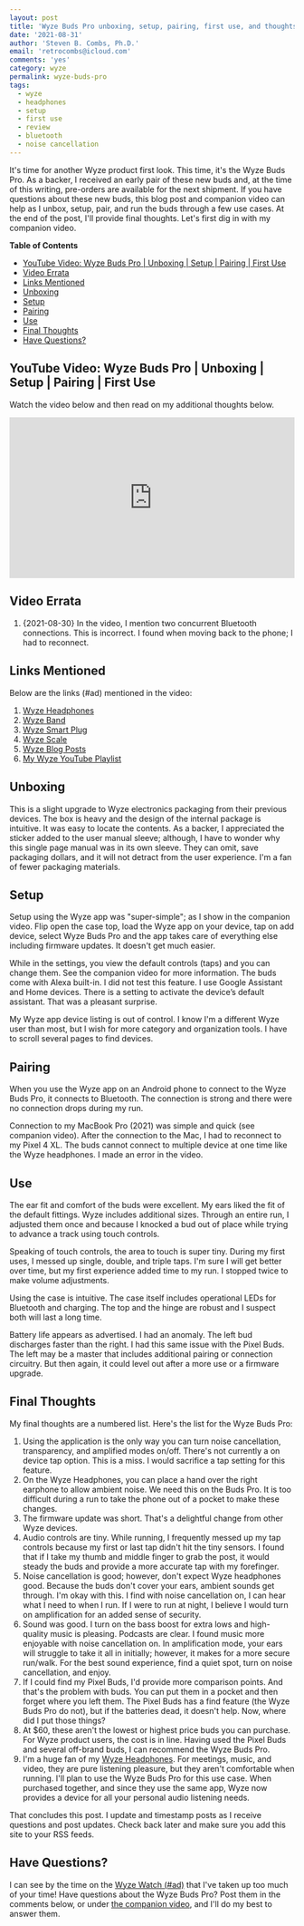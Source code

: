 ```yaml
---
layout: post
title: 'Wyze Buds Pro unboxing, setup, pairing, first use, and thoughts'
date: '2021-08-31'
author: 'Steven B. Combs, Ph.D.'
email: 'retrocombs@icloud.com'
comments: 'yes'
category: wyze
permalink: wyze-buds-pro
tags:
  - wyze
  - headphones
  - setup
  - first use
  - review
  - bluetooth
  - noise cancellation
---
```


It's time for another Wyze product first look. This time, it's the Wyze Buds Pro. As a backer, I received an early pair of these new buds and, at the time of this writing, pre-orders are available for the next shipment. If you have questions about these new buds, this blog post and companion video can help as I unbox, setup, pair, and run the buds through a few use cases. At the end of the post, I'll provide final thoughts. Let's first dig in with my companion video.

**Table of Contents**

<!-- TOC -->

- [YouTube Video: Wyze Buds Pro \| Unboxing \| Setup \| Pairing \| First Use](#youtube-video-wyze-buds-pro-\-unboxing-\-setup-\-pairing-\-first-use)
- [Video Errata](#video-errata)
- [Links Mentioned](#links-mentioned)
- [Unboxing](#unboxing)
- [Setup](#setup)
- [Pairing](#pairing)
- [Use](#use)
- [Final Thoughts](#final-thoughts)
- [Have Questions?](#have-questions)

<!-- /TOC -->

## YouTube Video: Wyze Buds Pro \| Unboxing \| Setup \| Pairing \| First Use

Watch the video below and then read on my additional thoughts below.

<div style="position:relative;padding-top:56.25%;"><p><iframe src="https://www.youtube.com/embed/Mdil8fmURjQ" frameborder="0" allowfullscreen="true" mozallowfullscreen="true" webkitallowfullscreen="true" style="position:absolute;top:0;left:0;width:100%;height:100%;"></iframe></p></div>

## Video Errata

1. {2021-08-30} In the video, I mention two concurrent Bluetooth connections. This is incorrect. I found when moving back to the phone; I had to reconnect.

## Links Mentioned

Below are the links (#ad) mentioned in the video:

1. [Wyze Headphones](https://amzn.to/38ms2zm)
2. [Wyze Band](https://amzn.to/3fo229k)
3. [Wyze Smart Plug](https://amzn.to/2Y4W3ig)
4. [Wyze Scale](https://amzn.to/31SsVMs)
5. [Wyze Blog Posts](/wyze)
6. [My Wyze YouTube Playlist](https://youtube.com/playlist?list=PLRVBh2hjFTokf2amubNe1PZpzac3TUHwi)

## Unboxing

This is a slight upgrade to Wyze electronics packaging from their previous devices. The box is heavy and the design of the internal package is intuitive. It was easy to locate the contents. As a backer, I appreciated the sticker added to the user manual sleeve; although, I have to wonder why this single page manual was in its own sleeve. They can omit, save packaging dollars, and it will not detract from the user experience. I'm a fan of fewer packaging materials.

## Setup

Setup using the Wyze app was "super-simple"; as I show in the companion video. Flip open the case top, load the Wyze app on your device, tap on add device, select Wyze Buds Pro and the app takes care of everything else including firmware updates. It doesn't get much easier.

While in the settings, you view the default controls (taps) and you can change them. See the companion video for more information. The buds come with Alexa built-in. I did not test this feature. I use Google Assistant and Home devices. There is a setting to activate the device’s default assistant. That was a pleasant surprise.

My Wyze app device listing is out of control. I know I'm a different Wyze user than most, but I wish for more category and organization tools. I have to scroll several pages to find devices.

## Pairing

When you use the Wyze app on an Android phone to connect to the Wyze Buds Pro, it connects to Bluetooth. The connection is strong and there were no connection drops during my run.

Connection to my MacBook Pro (2021) was simple and quick (see companion video). After the connection to the Mac, I had to reconnect to my Pixel 4 XL. The buds cannot connect to multiple device at one time like the Wyze headphones. I made an error in the video.

## Use

The ear fit and comfort of the buds were excellent. My ears liked the fit of the default fittings. Wyze includes additional sizes. Through an entire run, I adjusted them once and because I knocked a bud out of place while trying to advance a track using touch controls.

Speaking of touch controls, the area to touch is super tiny. During my first uses, I messed up single, double, and triple taps. I'm sure I will get better over time, but my first experience added time to my run. I stopped twice to make volume adjustments.

Using the case is intuitive. The case itself includes operational LEDs for Bluetooth and charging. The top and the hinge are robust and I suspect both will last a long time.

Battery life appears as advertised. I had an anomaly. The left bud discharges faster than the right. I had this same issue with the Pixel Buds. The left may be a master that includes additional pairing or connection circuitry. But then again, it could level out after a more use or a firmware upgrade.

## Final Thoughts

My final thoughts are a numbered list. Here's the list for the Wyze Buds Pro:

1. Using the application is the only way you can turn noise cancellation, transparency, and amplified modes on/off. There's not currently a on device tap option. This is a miss. I would sacrifice a tap setting for this feature.
2. On the Wyze Headphones, you can place a hand over the right earphone to allow ambient noise. We need this on the Buds Pro. It is too difficult during a run to take the phone out of a pocket to make these changes.
3. The firmware update was short. That's a delightful change from other Wyze devices.
4. Audio controls are tiny. While running, I frequently messed up my tap controls because my first or last tap didn't hit the tiny sensors. I found that if I take my thumb and middle finger to grab the post, it would steady the buds and provide a more accurate tap with my forefinger.
5. Noise cancellation is good; however, don't expect Wyze headphones good. Because the buds don't cover your ears, ambient sounds get through. I'm okay with this. I find with noise cancellation on, I can hear what I need to when I run. If I were to run at night, I believe I would turn on amplification for an added sense of security.
6. Sound was good. I turn on the bass boost for extra lows and high-quality music is pleasing. Podcasts are clear. I found music more enjoyable with noise cancellation on. In amplification mode, your ears will struggle to take it all in initially; however, it makes for a more secure run/walk. For the best sound experience, find a quiet spot, turn on noise cancellation, and enjoy.
7. If I could find my Pixel Buds, I'd provide more comparison points. And that's the problem with buds. You can put them in a pocket and then forget where you left them. The Pixel Buds has a find feature (the Wyze Buds Pro do not), but if the batteries dead, it doesn't help. Now, where did I put those things?
8. At $60, these aren't the lowest or highest price buds you can purchase. For Wyze product users, the cost is in line. Having used the Pixel Buds and several off-brand buds, I can recommend the Wyze Buds Pro.
9. I'm a huge fan of my [Wyze Headphones](https://amzn.to/38ms2zm). For meetings, music, and video, they are pure listening pleasure, but they aren't comfortable when running. I'll plan to use the Wyze Buds Pro for this use case. When purchased together, and since they use the same app, Wyze now provides a device for all your personal audio listening needs.

That concludes this post. I update and timestamp posts as I receive questions and post updates. Check back later and make sure you add this site to your RSS feeds.

## Have Questions?

I can see by the time on the [Wyze Watch (#ad)](https://amzn.to/3joScYC) that I've taken up too much of your time! Have questions about the Wyze Buds Pro? Post them in the comments below, or under [the companion video](https://youtu.be/Mdil8fmURjQ), and I'll do my best to answer them.
